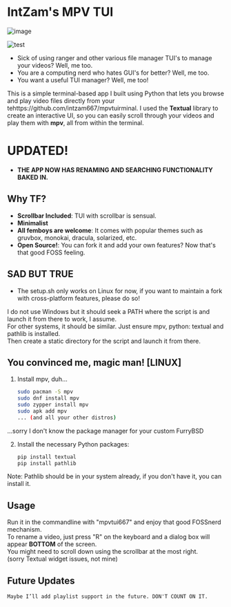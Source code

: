 # IntZam's MPV TUI
![image](https://github.com/user-attachments/assets/49b332a0-8958-4953-a900-0051cb155ee9)

![test](https://github.com/user-attachments/assets/ed33134d-f713-4ff2-9bfd-1392f539d841)


- Sick of using ranger and other various file manager TUI's to manage your videos? Well, me too.
- You are a computing nerd who hates GUI's for better? Well, me too.
- You want a useful TUI manager? Well, me too!

This is a simple terminal-based app I built using Python that lets you browse and play video files directly from your tehttps://github.com/intzam667/mpvtuirminal. I used the **Textual** library to create an interactive UI, so you can easily scroll through your videos and play them with **mpv**, all from within the terminal.

# **UPDATED!**
- **THE APP NOW HAS RENAMING AND SEARCHING FUNCTIONALITY BAKED IN.** 

## Why TF?

- **Scrollbar Included**: TUI with scrollbar is sensual.
- **Minimalist**
- **All femboys are welcome**: It comes with popular themes such as gruvbox, monokai, dracula, solarized, etc. 
- **Open Source!**: You can fork it and add your own features? Now that's that good FOSS feeling.

## SAD BUT TRUE
- The setup.sh only works on Linux for now, if you want to maintain a fork with cross-platform features, please do so!

I do not use Windows but it should seek a PATH where the script is and launch it from there to work, I assume. <br>
For other systems, it should be similar. Just ensure mpv, python: textual and pathlib is installed. <br>
Then create a static directory for the script and launch it from there. <br>

## You convinced me, magic man! [LINUX]

1. Install mpv, duh...
   ```bash
   sudo pacman -S mpv
   sudo dnf install mpv
   sudo zypper install mpv
   sudo apk add mpv
   ... (and all your other distros)
...sorry I don't know the package manager for your custom FurryBSD

2. Install the necessary Python packages:
   ```bash
   pip install textual
   pip install pathlib

Note: Pathlib should be in your system already, if you don't have it, you can install it.

## Usage
Run it in the commandline with "mpvtui667" and enjoy that good FOSSnerd mechanism.<br>
To rename a video, just press "R" on the keyboard and a dialog box will appear **BOTTOM** of the screen.<br>
You might need to scroll down using the scrollbar at the most right.<br>
(sorry Textual widget issues, not mine)<br>

## Future Updates
    Maybe I’ll add playlist support in the future. DON'T COUNT ON IT.




